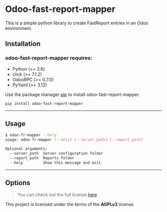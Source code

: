 Odoo-fast-report-mapper
============
This is a simple python library to create FastReport entries in an Odoo environment.

## Installation

### odoo-fast-report-mapper requires:

- Python (>= 3.6)
- click (>= 7.1.2)
- OdooRPC (>= 0.7.0)
- PyYaml (>= 3.12)

Use the package manager [pip](https://pip.pypa.io/en/stable/) to install odoo-fast-report-mapper.

```bash
pip install odoo-fast-report-mapper
```

---

## Usage

```bash
$ odoo-fr-mapper --help
usage: odoo-fr-mapper [--help] [--server_path] [--report_path]
```
```bash
Optional arguments:
  --server_path  Server configuration folder
  --report_path  Reports folder
  --help         Show this message and exit.
```
---

## Options
>You can check out the full license [here](https://github.com/equitania/odoo-fast-report-mapper/blob/master/LICENSE.txt)

This project is licensed under the terms of the **AGPLv3** license.
